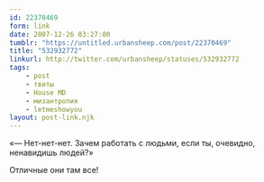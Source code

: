 ```yaml
---
id: 22370469
form: link
date: 2007-12-26 03:27:00
tumblr: "https://untitled.urbansheep.com/post/22370469"
title: "532932772"
linkurl: http://twitter.com/urbansheep/statuses/532932772
tags:
    - post
    - твиты
    - House MD
    - мизантропия
    - letmeshowyou
layout: post-link.njk
---
```

<p>«— Нет-нет-нет. Зачем работать с людьми, если ты, очевидно, ненавидишь людей?»</p>
<p>Отличные они там все!</p>
